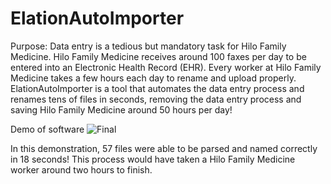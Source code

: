 # ElationAutoImporter
Purpose:
Data entry is a tedious but mandatory task for Hilo Family Medicine. Hilo Family Medicine receives around 100 faxes per day to be entered into an Electronic Health Record (EHR).
Every worker at Hilo Family Medicine takes a few hours each day to rename and upload properly. ElationAutoImporter is a tool that automates the data entry process and renames tens of files in seconds, removing the data entry process and saving Hilo Family Medicine around 50 hours per day!

Demo of software
![Final](https://user-images.githubusercontent.com/70090205/138052169-3c3ba03d-0b9d-4dc6-a31e-933da300e444.gif)

In this demonstration, 57 files were able to be parsed and named correctly in 18 seconds! This process would have taken a Hilo Family Medicine worker around two hours to finish.

